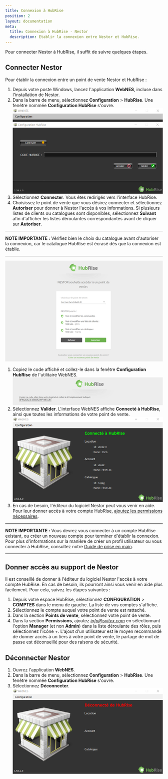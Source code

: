 ```yaml
---
title: Connexion à HubRise
position: 2
layout: documentation
meta:
  title: Connexion à HubRise - Nestor
  description: Etablir la connexion entre Nestor et HubRise.
---
```


Pour connecter Nestor à HubRise, il suffit de suivre quelques étapes.

## Connecter Nestor

Pour établir la connexion entre un point de vente Nestor et HubRise :

1. Depuis votre poste Windows, lancez l'application **WebNES**, incluse dans l'installation de Nestor.
1. Dans la barre de menu, sélectionnez **Configuration** > **HubRise**. Une fenêtre nommée **Configuration HubRise** s'ouvre.
   ![Connexion à HubRise - Configuration HubRise](../images/001-fr-nestor-configuration-hubrise.png)
1. Sélectionnez **Connecter**. Vous êtes redirigés vers l'interface HubRise.
1. Choisissez le point de vente que vous désirez connecter et sélectionnez **Autoriser** pour donner à Nestor l'accès à vos informations. Si plusieurs listes de clients ou catalogues sont disponibles, sélectionnez **Suivant** afin d'afficher les listes déroulantes correspondantes avant de cliquer sur **Autoriser**.

---

**NOTE IMPORTANTE :** Vérifiez bien le choix du catalogue avant d'autoriser la connexion, car le catalogue HubRise est écrasé dès que la connexion est établie.

---

   ![Connexion à HubRise - Choix du point de vente](../images/002-fr-nestor-connexion-location.png)
1. Copiez le code affiché et collez-le dans la fenêtre **Configuration HubRise** de l'utilitaire WebNES.
   ![Connexion à HubRise - Affichage du code](../images/003-fr-nestor-connexion-code.png)
1. Sélectionnez **Valider**. L'interface WebNES affiche **Connecté à HubRise**, ainsi que toutes les informations de votre point de vente.
   ![Connexion à HubRise - Informations du point de vente](../images/004-fr-nestor-connecte.png)
1. En cas de besoin, l'éditeur du logiciel Nestor peut vous venir en aide. Pour leur donner accès à votre compte HubRise, [ajoutez les permissions nécessaires](/apps/nestor/connexion-hubrise#donner-acc-s-au-support-de-nestor).

---

**NOTE IMPORTANTE :** Vous devrez vous connecter à un compte HubRise existant, ou créer un nouveau compte pour terminer d'établir la connexion. Pour plus d'informations sur la manière de créer un profil utilisateur ou vous connecter à HubRise, consultez notre [Guide de prise en main](/docs/getting-started/).

---

## Donner accès au support de Nestor

Il est conseillé de donner à l'éditeur du logiciel Nestor l'accès à votre compte HubRise. En cas de besoin, ils pourront ainsi vous venir en aide plus facilement. Pour cela, suivez les étapes suivantes :

1. Depuis votre espace HubRise, sélectionnez **CONFIGURATION** > **COMPTES** dans le menu de gauche. La liste de vos comptes s'affiche.
1. Sélectionnez le compte auquel votre point de vente est rattaché.
1. Dans la section **Points de vente**, sélectionnez votre point de vente.
1. Dans la section **Permissions**, ajoutez *info@svitex.com* en sélectionnant l'option **Manager** (et non **Admin**) dans la liste déroulante des rôles, puis sélectionnez l'icône *+*. L'ajout d'un utilisateur est le moyen recommandé de donner accès à un tiers à votre point de vente, le partage de mot de passe est déconseillé pour des raisons de sécurité.

## Déconnecter Nestor

1. Ouvrez l'application **WebNES**.
1. Dans la barre de menu, sélectionnez **Configuration** > **HubRise**. Une fenêtre nommée **Configuration HubRise** s'ouvre.
1. Sélectionnez **Déconnecter**.
   ![Connexion à HubRise - Déconnexion](../images/005-fr-nestor-deconnecte.png)
